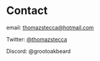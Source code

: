 # Contact

email: thomazstecca@hotmail.com

Twitter: [@thomazstecca](https://twitter.com/thomazstecca)

Discord: @grootoakbeard 

